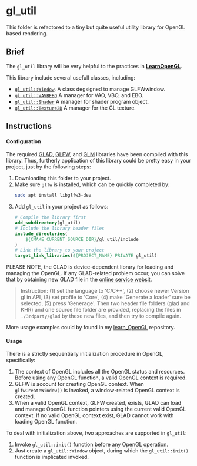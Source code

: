 # gl_util

This folder is refactored to a tiny but quite useful utility library for OpenGL based rendering.

## Brief

The `gl_util` library will be very helpful to the practices in [<b>LearnOpenGL</b>](https://learnopengl-cn.github.io/).

This library include several usefull classes, including:
+ [`gl_util::Window`](https://github.com/wlfrii/lib_gl_util/blob/main/include/gl_util/gl_window.h). A class degsigned to manage GLFWwindow.
+ [`gl_util::VAVBEBO`](https://github.com/wlfrii/lib_gl_util/blob/main/include/gl_util/gl_vavbebo.h) A manager for VAO, VBO, and EBO.
+ [`gl_util::Shader`](https://github.com/wlfrii/lib_gl_util/blob/main/include/gl_util/gl_shader.h) A manager for shader program object.
+ [`gl_util::Texture2D`](https://github.com/wlfrii/lib_gl_util/blob/main/include/gl_util/gl_texture.h) A manager for the GL texture.

## Instructions

#### Configuration

 The required [GLAD](https://glad.dav1d.de/), [GLFW](https://www.glfw.org/download.html), and [GLM](https://glm.g-truc.net/0.9.9/index.html) libraries have been compiled with this library. Thus, furtherly application of this library could be pretty easy in your project, just by the following steps:

1. Downloading this folder to your project.
2. Make sure `glfw` is installed, which can be quickly completed by:
    ```bash
    sudo apt install libglfw3-dev
    ```
3. Add `gl_util` in your project as follows:
    ```cmake
    # Compile the library first
    add_subdirectory(gl_util)
    # Include the library header files
    include_directories(
        ${CMAKE_CURRENT_SOURCE_DIR}/gl_util/include
    )
    # Link the library to your project 
    target_link_libraries(${PROJECT_NAME} PRIVATE gl_util)
    ```

PLEASE NOTE, the GLAD is device-dependent library for loading and managing the OpenGL. If any GLAD-related problem occur, you can solve that by obtaining new GLAD file in the [online service websit](https://glad.dav1d.de/).
> Instruction: (1) set the language to 'C/C++', (2) choose newer Version gl in API, (3) set profile to 'Core', (4) make 'Generate a loader' sure be selected, (5) press 'Generage'.
> Then two header file folders (glad and KHR) and one source file folder are provided, replacing the files in `./3rdparty/glad` by these new files, and then try to compile again.

More usage examples could by found in my [learn_OpenGL](https://github.com/wlfrii/learn_OpenGL) repository.

#### Usage

There is a strictly sequentially initialization procedure in OpenGL, specifically:
1. The context of OpenGL includes all the OpenGL status and resources. Before using any OpenGL function, a valid OpenGL context is required.
2. GLFW is account for creating OpenGL context. When `glfwCreateWindow()` is invoked, a window-related OpenGL context is created.
3. When a valid OpenGL context, GLFW created, exists, GLAD can load and manage OpenGL function pointers using the current valid OpenGL context. If no valid OpenGL context exist, GLAD cannot work with loading OpenGL function.

To deal with initialization above, two approaches are supported in `gl_util`:
1. Invoke `gl_util::init()` function before any OpenGL operation.
2. Just create a `gl_util::Window` object, during which the `gl_util::init()` function is implicated invoked.